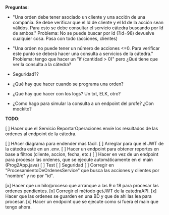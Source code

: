 **Preguntas**:

- "Una orden debe tener asociado un cliente y una acción de una compañía. Se debe verificar que el Id de cliente y el Id de la acción sean válidos. Para esto se debe consultar el servicio cátedra buscando por Id de ambos."
  Problema: No se puede buscar por id (?id=98) devuelve cualquier cosa. Pasa con todo (acciones, clientes)

- "Una orden no puede tener un número de acciones <=0. Para verificar este punto se deberá hacer una consulta a servicios de la cátedra."
  Problema: tengo que hacer un "if (cantidad > 0)" pero ¿Qué tiene que ver la consulta a la cátedra?

- Seguridad??

- ¿Qué hay que hacer cuando se programa una orden?

- ¿Que hay que hacer con los logs? Un txt, ELK, otro?

- ¿Como hago para simular la consulta a un endpoint del profe? ¿Con mockito?

**TODO**:

[ ] Hacer que el Servicio ReportarOperaciones envíe los resultados de las ordenes al endpoint de la cátedra.

[ ] HAcer diagrama para endender mas fácil.
[ ] Arreglar para que el JWT de la cátedra esté en un .env.
[ ] Hacer un endpoint para obtener reportes en base a filtros (cliente, accion, fecha, etc.)
[ ] Hacer en vez de un endpoint para procesar las ordenes, que se ejecute automáticamente en el main (Prog2App.java)
[ ] Test
[ ] Seguridad
[ ] Corregir en "ProcesamientoDeOrdenesService" que busca las acciones y clientes por "nombre" y no por "id".

[x] Hacer que un hilo/proceso que arranque a las 9 o 18 para procesar las ordenes pendientes.
[x] Corregir el método getJWT de la catedraAPI.
[x] Hacer que las ordenes se guarden en una BD y que de ahi las lea para procesar.
[x] Hacer un endpoint que se ejecute como si fuera el main que tengo ahora.
